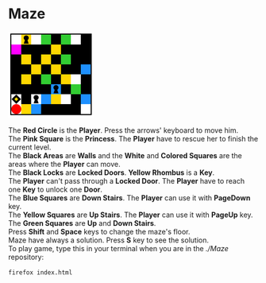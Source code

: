 # Maze

<img src="/assets/image/DoorsKeys3DMaze.png">

The <b>Red Circle</b> is the <b>Player</b>. Press the arrows' keyboard to move him.</br>
The <b>Pink Square</b> is the <b>Princess</b>. The <b>Player</b> have to rescue her to finish the current level.</br>
The <b>Black Areas</b> are <b>Walls</b> and the <b>White</b> and <b>Colored Squares</b> are the areas where the <b>Player</b> can move.</br>
The <b>Black Locks</b> are <b>Locked Doors</b>. <b>Yellow Rhombus</b> is a <b>Key</b>.</br>
The <b>Player</b> can't pass through a <b>Locked Door</b>. The <b>Player</b> have to reach one <b>Key</b> to unlock one <b>Door</b>.</br>
The <b>Blue Squares</b> are <b>Down Stairs</b>. The <b>Player</b> can use it with <b>PageDown</b> key.</br>
The <b>Yellow Squares</b> are <b>Up Stairs</b>. The <b>Player</b> can use it with <b>PageUp</b> key.</br>
The <b>Green Squares</b> are <b>Up</b> and <b>Down Stairs</b>.</br>
Press <b>Shift</b> and <b>Space</b> keys to change the maze's floor.</br>
Maze have always a solution. Press <b>S</b> key to see the solution.</br>
To play game, type this in your terminal when you are in the <i>./Maze</i> repository:</br>
```sh
firefox index.html
```
